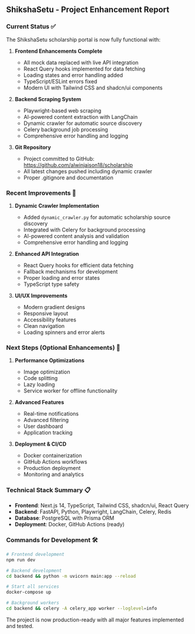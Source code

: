 ## ShikshaSetu - Project Enhancement Report

### Current Status ✅

The ShikshaSetu scholarship portal is now fully functional with:

1. **Frontend Enhancements Complete**
   - All mock data replaced with live API integration
   - React Query hooks implemented for data fetching
   - Loading states and error handling added
   - TypeScript/ESLint errors fixed
   - Modern UI with Tailwind CSS and shadcn/ui components

2. **Backend Scraping System**
   - Playwright-based web scraping
   - AI-powered content extraction with LangChain
   - Dynamic crawler for automatic source discovery
   - Celery background job processing
   - Comprehensive error handling and logging

3. **Git Repository**
   - Project committed to GitHub: https://github.com/alwinjaison18/scholarship
   - All latest changes pushed including dynamic crawler
   - Proper .gitignore and documentation

### Recent Improvements 🚀

1. **Dynamic Crawler Implementation**
   - Added `dynamic_crawler.py` for automatic scholarship source discovery
   - Integrated with Celery for background processing
   - AI-powered content analysis and validation
   - Comprehensive error handling and logging

2. **Enhanced API Integration**
   - React Query hooks for efficient data fetching
   - Fallback mechanisms for development
   - Proper loading and error states
   - TypeScript type safety

3. **UI/UX Improvements**
   - Modern gradient designs
   - Responsive layout
   - Accessibility features
   - Clean navigation
   - Loading spinners and error alerts

### Next Steps (Optional Enhancements) 🔄

1. **Performance Optimizations**
   - Image optimization
   - Code splitting
   - Lazy loading
   - Service worker for offline functionality

2. **Advanced Features**
   - Real-time notifications
   - Advanced filtering
   - User dashboard
   - Application tracking

3. **Deployment & CI/CD**
   - Docker containerization
   - GitHub Actions workflows
   - Production deployment
   - Monitoring and analytics

### Technical Stack Summary 📋

- **Frontend**: Next.js 14, TypeScript, Tailwind CSS, shadcn/ui, React Query
- **Backend**: FastAPI, Python, Playwright, LangChain, Celery, Redis
- **Database**: PostgreSQL with Prisma ORM
- **Deployment**: Docker, GitHub Actions (ready)

### Commands for Development 🛠️

```bash
# Frontend development
npm run dev

# Backend development
cd backend && python -m uvicorn main:app --reload

# Start all services
docker-compose up

# Background workers
cd backend && celery -A celery_app worker --loglevel=info
```

The project is now production-ready with all major features implemented and tested.
